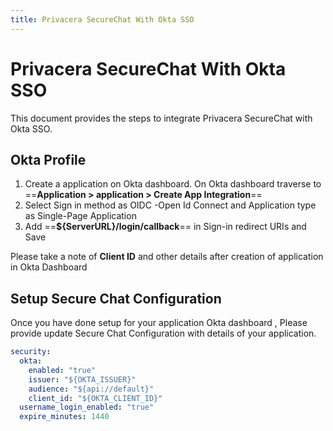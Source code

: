 ```yaml
---
title: Privacera SecureChat With Okta SSO
---
```

# Privacera SecureChat With Okta SSO

This document provides the steps to integrate Privacera SecureChat with Okta SSO.

## Okta Profile

1. Create a application on Okta dashboard. On Okta dashboard traverse to ==**Application > application > Create App Integration**==
2. Select Sign in method as OIDC -Open Id Connect and Application type as Single-Page Application
3. Add ==**${ServerURL}/login/callback**== in Sign-in redirect URIs and Save

Please take a note of **Client ID** and other details after creation of application in Okta Dashboard

## Setup Secure Chat Configuration
Once you have done setup for your application Okta dashboard , Please provide update Secure Chat Configuration with 
details of your application. 

```yaml title="dev_openai_opensearch_config.yaml"
security:
  okta:
    enabled: "true"
    issuer: "${OKTA_ISSUER}"
    audience: "${api://default}"
    client_id: "${OKTA_CLIENT_ID}"
  username_login_enabled: "true"
  expire_minutes: 1440
```
